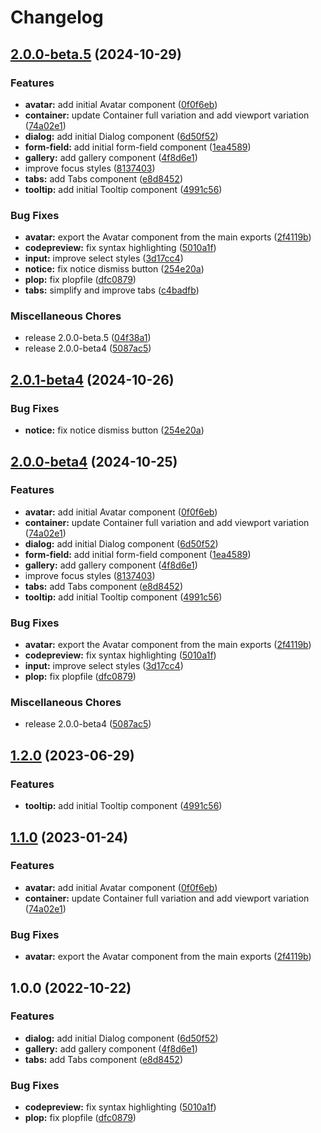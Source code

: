 # Changelog

## [2.0.0-beta.5](https://github.com/grantcodes/ui/compare/v2.0.2-beta...v2.0.0-beta.5) (2024-10-29)


### Features

* **avatar:** add initial Avatar component ([0f0f6eb](https://github.com/grantcodes/ui/commit/0f0f6eb7d956aa3fa479baeb641bbd60e98904f2))
* **container:** update Container full variation and add viewport variation ([74a02e1](https://github.com/grantcodes/ui/commit/74a02e1f67b95a02dbe3efba9d97282749009f6f))
* **dialog:** add initial Dialog component ([6d50f52](https://github.com/grantcodes/ui/commit/6d50f52031cd4ae23183dac2152be29579bc3de9))
* **form-field:** add initial form-field component ([1ea4589](https://github.com/grantcodes/ui/commit/1ea458963e5039d6cfda9ca054a9527ad4540304))
* **gallery:** add gallery component ([4f8d6e1](https://github.com/grantcodes/ui/commit/4f8d6e11d5ea5c4ec7a0288ce61b65bb77e9be1b))
* improve focus styles ([8137403](https://github.com/grantcodes/ui/commit/8137403fd19f36cd034c9909dbd8088782905c53))
* **tabs:** add Tabs component ([e8d8452](https://github.com/grantcodes/ui/commit/e8d8452d7c8ce223fdcc5ac28371bb52859955f3))
* **tooltip:** add initial Tooltip component ([4991c56](https://github.com/grantcodes/ui/commit/4991c5631da7fd993c33f767252836730d5aae01))


### Bug Fixes

* **avatar:** export the Avatar component from the main exports ([2f4119b](https://github.com/grantcodes/ui/commit/2f4119b9216fe344712f3a9bf4abda9eb1245fb4))
* **codepreview:** fix syntax highlighting ([5010a1f](https://github.com/grantcodes/ui/commit/5010a1f31c789d028154b036f29c67f3539f38b2))
* **input:** improve select styles ([3d17cc4](https://github.com/grantcodes/ui/commit/3d17cc45da034995ee5ca4b85148f0c0e0f2f080))
* **notice:** fix notice dismiss button ([254e20a](https://github.com/grantcodes/ui/commit/254e20ae232f33ebefbe2b69aaf6e16554fa1d91))
* **plop:** fix plopfile ([dfc0879](https://github.com/grantcodes/ui/commit/dfc087927397bbc8a49666631b19b075dcaf4b9a))
* **tabs:** simplify and improve tabs ([c4badfb](https://github.com/grantcodes/ui/commit/c4badfb69fae21c29774032d24e45bfa89796ce4))


### Miscellaneous Chores

* release 2.0.0-beta.5 ([04f38a1](https://github.com/grantcodes/ui/commit/04f38a1a79840ee15a1bc44c3e55ada780f1c2c4))
* release 2.0.0-beta4 ([5087ac5](https://github.com/grantcodes/ui/commit/5087ac51b8bf4bc31ce9bd312fa32114d2b9f78e))

## [2.0.1-beta4](https://github.com/grantcodes/ui/compare/v2.0.0-beta4...v2.0.1-beta4) (2024-10-26)


### Bug Fixes

* **notice:** fix notice dismiss button ([254e20a](https://github.com/grantcodes/ui/commit/254e20ae232f33ebefbe2b69aaf6e16554fa1d91))

## [2.0.0-beta4](https://github.com/grantcodes/ui/compare/v1.3.0...v2.0.0-beta4) (2024-10-25)


### Features

* **avatar:** add initial Avatar component ([0f0f6eb](https://github.com/grantcodes/ui/commit/0f0f6eb7d956aa3fa479baeb641bbd60e98904f2))
* **container:** update Container full variation and add viewport variation ([74a02e1](https://github.com/grantcodes/ui/commit/74a02e1f67b95a02dbe3efba9d97282749009f6f))
* **dialog:** add initial Dialog component ([6d50f52](https://github.com/grantcodes/ui/commit/6d50f52031cd4ae23183dac2152be29579bc3de9))
* **form-field:** add initial form-field component ([1ea4589](https://github.com/grantcodes/ui/commit/1ea458963e5039d6cfda9ca054a9527ad4540304))
* **gallery:** add gallery component ([4f8d6e1](https://github.com/grantcodes/ui/commit/4f8d6e11d5ea5c4ec7a0288ce61b65bb77e9be1b))
* improve focus styles ([8137403](https://github.com/grantcodes/ui/commit/8137403fd19f36cd034c9909dbd8088782905c53))
* **tabs:** add Tabs component ([e8d8452](https://github.com/grantcodes/ui/commit/e8d8452d7c8ce223fdcc5ac28371bb52859955f3))
* **tooltip:** add initial Tooltip component ([4991c56](https://github.com/grantcodes/ui/commit/4991c5631da7fd993c33f767252836730d5aae01))


### Bug Fixes

* **avatar:** export the Avatar component from the main exports ([2f4119b](https://github.com/grantcodes/ui/commit/2f4119b9216fe344712f3a9bf4abda9eb1245fb4))
* **codepreview:** fix syntax highlighting ([5010a1f](https://github.com/grantcodes/ui/commit/5010a1f31c789d028154b036f29c67f3539f38b2))
* **input:** improve select styles ([3d17cc4](https://github.com/grantcodes/ui/commit/3d17cc45da034995ee5ca4b85148f0c0e0f2f080))
* **plop:** fix plopfile ([dfc0879](https://github.com/grantcodes/ui/commit/dfc087927397bbc8a49666631b19b075dcaf4b9a))


### Miscellaneous Chores

* release 2.0.0-beta4 ([5087ac5](https://github.com/grantcodes/ui/commit/5087ac51b8bf4bc31ce9bd312fa32114d2b9f78e))

## [1.2.0](https://github.com/grantcodes/ui/compare/v1.1.0...v1.2.0) (2023-06-29)


### Features

* **tooltip:** add initial Tooltip component ([4991c56](https://github.com/grantcodes/ui/commit/4991c5631da7fd993c33f767252836730d5aae01))

## [1.1.0](https://github.com/grantcodes/ui/compare/v1.0.0...v1.1.0) (2023-01-24)


### Features

* **avatar:** add initial Avatar component ([0f0f6eb](https://github.com/grantcodes/ui/commit/0f0f6eb7d956aa3fa479baeb641bbd60e98904f2))
* **container:** update Container full variation and add viewport variation ([74a02e1](https://github.com/grantcodes/ui/commit/74a02e1f67b95a02dbe3efba9d97282749009f6f))


### Bug Fixes

* **avatar:** export the Avatar component from the main exports ([2f4119b](https://github.com/grantcodes/ui/commit/2f4119b9216fe344712f3a9bf4abda9eb1245fb4))

## 1.0.0 (2022-10-22)


### Features

* **dialog:** add initial Dialog component ([6d50f52](https://github.com/grantcodes/ui/commit/6d50f52031cd4ae23183dac2152be29579bc3de9))
* **gallery:** add gallery component ([4f8d6e1](https://github.com/grantcodes/ui/commit/4f8d6e11d5ea5c4ec7a0288ce61b65bb77e9be1b))
* **tabs:** add Tabs component ([e8d8452](https://github.com/grantcodes/ui/commit/e8d8452d7c8ce223fdcc5ac28371bb52859955f3))


### Bug Fixes

* **codepreview:** fix syntax highlighting ([5010a1f](https://github.com/grantcodes/ui/commit/5010a1f31c789d028154b036f29c67f3539f38b2))
* **plop:** fix plopfile ([dfc0879](https://github.com/grantcodes/ui/commit/dfc087927397bbc8a49666631b19b075dcaf4b9a))
